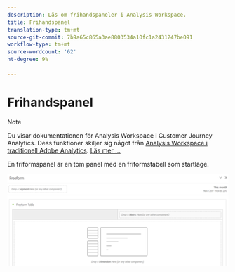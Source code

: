```yaml
---
description: Läs om frihandspaneler i Analysis Workspace.
title: Frihandspanel
translation-type: tm+mt
source-git-commit: 7b9a65c865a3ae8803534a10fc1a2431247be091
workflow-type: tm+mt
source-wordcount: '62'
ht-degree: 9%

---
```



# Frihandspanel

>[!NOTE]
>
>Du visar dokumentationen för Analysis Workspace i Customer Journey Analytics. Dess funktioner skiljer sig något från [Analysis Workspace i traditionell Adobe Analytics](https://docs.adobe.com/content/help/en/analytics/analyze/analysis-workspace/home.html). [Läs mer …](/help/getting-started/cja-aa.md)

En friformspanel är en tom panel med en friformstabell som startläge.

![](assets/freeform-panel.png)

